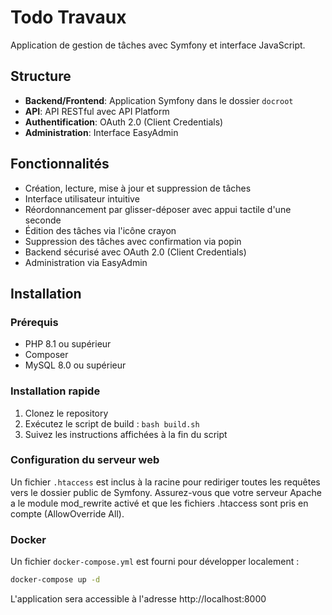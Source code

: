 # Todo Travaux

Application de gestion de tâches avec Symfony et interface JavaScript.

## Structure

- **Backend/Frontend**: Application Symfony dans le dossier `docroot`
- **API**: API RESTful avec API Platform
- **Authentification**: OAuth 2.0 (Client Credentials)
- **Administration**: Interface EasyAdmin

## Fonctionnalités

- Création, lecture, mise à jour et suppression de tâches
- Interface utilisateur intuitive 
- Réordonnancement par glisser-déposer avec appui tactile d'une seconde
- Édition des tâches via l'icône crayon
- Suppression des tâches avec confirmation via popin
- Backend sécurisé avec OAuth 2.0 (Client Credentials)
- Administration via EasyAdmin

## Installation

### Prérequis

- PHP 8.1 ou supérieur
- Composer
- MySQL 8.0 ou supérieur

### Installation rapide

1. Clonez le repository
2. Exécutez le script de build : `bash build.sh`
3. Suivez les instructions affichées à la fin du script

### Configuration du serveur web

Un fichier `.htaccess` est inclus à la racine pour rediriger toutes les requêtes vers le dossier public de Symfony. Assurez-vous que votre serveur Apache a le module mod_rewrite activé et que les fichiers .htaccess sont pris en compte (AllowOverride All).

### Docker

Un fichier `docker-compose.yml` est fourni pour développer localement :

```bash
docker-compose up -d
```

L'application sera accessible à l'adresse http://localhost:8000
